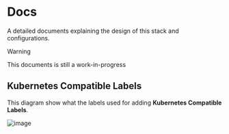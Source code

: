 # Docs
A detailed documents explaining the design of this stack and configurations.

> [!WARNING]
> This documents is still a work-in-progress

## Kubernetes Compatible Labels

This diagram show what the labels used for adding **Kubernetes Compatible Labels**.

![image](https://github.com/YouMightNotNeedKubernetes/prometheus/assets/4363857/0939b290-3d74-42a3-8807-3beed504614a)
